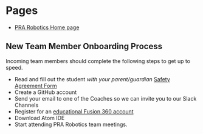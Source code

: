 # Pages
* [PRA Robotics Home page](/)

## New Team Member Onboarding Process

Incoming team members should complete the following steps to get up to speed.
* Read and fill out the student *with your parent/guardian* [Safety Agreement Form](https://docs.google.com/document/d/1DEZTf5IYDHbeY0EzAF4iQCYHgVSQjJzW6hGhu74798E/edit?usp=sharing)
* Create a GitHub account
* Send your email to one of the Coaches so we can invite you to our Slack Channels
* Register for an [educational Fusion 360 account](https://www.autodesk.com/products/fusion-360/students-teachers-educators)
* Download Atom IDE
* Start attending PRA Robotics team meetings.

